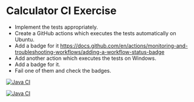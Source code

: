 # Calculator CI Exercise

- Implement the tests appropriately.
- Create a GitHub actions which executes the tests automatically on Ubuntu.
- Add a badge for it https://docs.github.com/en/actions/monitoring-and-troubleshooting-workflows/adding-a-workflow-status-badge
- Add another action which executes the tests on Windows.
- Add a badge for it.
- Fail one of them and check the badges.



[![Java CI](https://github.com/CODERS-BAY/aufgabe-8-ci-Chefan69/actions/workflows/ubuntu-run-tests.yml/badge.svg)](https://github.com/CODERS-BAY/aufgabe-8-ci-Chefan69/actions/workflows/ubuntu-run-tests.yml)


[![Java CI](https://github.com/CODERS-BAY/aufgabe-8-ci-Chefan69/actions/workflows/windows-run-tests.yml/badge.svg)](https://github.com/CODERS-BAY/aufgabe-8-ci-Chefan69/actions/workflows/windows-run-tests.yml)
